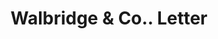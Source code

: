 ---
doi: 10.7916/D8VQ4DRC
date_other: '1908'
date_other_textual: '1908'
form: correspondence
genre:
- Letters (correspondence)
name:
- Walbridge & Co.
object_in_context_url: https://biggert.cul.columbia.edu/items/view/ave_biggert_00907
subject_hierarchical_geographic:
- Buffalo, New York, United States
subject_name:
- Walbridge & Co.
title: Walbridge & Co.. Letter
sort_title: Walbridge & Co.. Letter
call_number: ave_biggert_00907
coordinates:
- 42.90472222222222,-78.84944444444444
pid: ave_biggert_00907
identifiers: ave_biggert_00907
thumbnail: https://derivativo-2.library.columbia.edu/iiif/2/ldpd:345787/full/!256,256/0/native.jpg
permalink: "/biggert/ave_biggert_00907/"
layout: iiif-image-page
---
